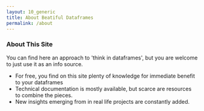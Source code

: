 ```yaml
---
layout: 10_generic
title: About Beatiful Dataframes
permalink: /about
---
```


### About This Site

You can find here an approach to 'think in dataframes', 
but you are welcome to just use it as an info source.

- For free, you find on this site plenty of knowledge for immediate benefit to your dataframes
- Technical documentation is mostly available, but scarce are resources to combine the pieces.
- New insights emerging from in real life projects are constantly added. 


 
